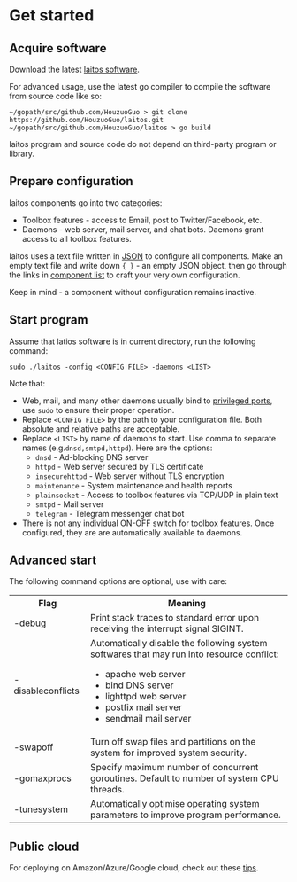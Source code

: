 # Get started

## Acquire software

Download the latest [laitos software](https://github.com/HouzuoGuo/laitos/releases).

For advanced usage, use the latest go compiler to compile the software from source code like so:

    ~/gopath/src/github.com/HouzuoGuo > git clone https://github.com/HouzuoGuo/laitos.git
    ~/gopath/src/github.com/HouzuoGuo/laitos > go build

laitos program and source code do not depend on third-party program or library.

## Prepare configuration

laitos components go into two categories:
- Toolbox features - access to Email, post to Twitter/Facebook, etc.
- Daemons - web server, mail server, and chat bots. Daemons grant access to all toolbox features.

laitos uses a text file written in [JSON](https://en.wikipedia.org/wiki/JSON) to configure all components.
Make an empty text file and write down `{ }` - an empty JSON object, then go through the links in [component list](https://github.com/HouzuoGuo/laitos/wiki/Component-list)
to craft your very own configuration.

Keep in mind - a component without configuration remains inactive.

## Start program
Assume that latios software is in current directory, run the following command:

    sudo ./laitos -config <CONFIG FILE> -daemons <LIST>

Note that:
- Web, mail, and many other daemons usually bind to [privileged ports](https://www.w3.org/Daemon/User/Installation/PrivilegedPorts.html),
  use `sudo` to ensure their proper operation.
- Replace `<CONFIG FILE>` by the path to your configuration file. Both absolute and relative paths are acceptable.
- Replace `<LIST>` by name of daemons to start. Use comma to separate names (e.g.`dnsd,smtpd,httpd`). Here are the options:
  * `dnsd` - Ad-blocking DNS server
  * `httpd` - Web server secured by TLS certificate
  * `insecurehttpd` - Web server without TLS encryption
  * `maintenance` - System maintenance and health reports
  * `plainsocket` - Access to toolbox features via TCP/UDP in plain text
  * `smtpd` - Mail server
  * `telegram` - Telegram messenger chat bot
- There is not any individual ON-OFF switch for toolbox features. Once configured, they are are automatically available to daemons.
  
## Advanced start
The following command options are optional, use with care:
<table>
<tr>
    <th>Flag</th>
    <th>Meaning</th>
</tr>
<tr>
    <td>-debug</td>
    <td>Print stack traces to standard error upon receiving the interrupt signal SIGINT.</td>
</tr>
<tr>
    <td>-disableconflicts</td>
    <td>
        Automatically disable the following system softwares that may run into resource conflict:<br>
        <ul>
            <li>apache web server</li>
            <li>bind DNS server</li>
            <li>lighttpd web server</li>
            <li>postfix mail server</li>
            <li>sendmail mail server</li>
        </ul>
    </td>
</tr>
<tr>
    <td>-swapoff</td>
    <td>Turn off swap files and partitions on the system for improved system security.</td>
</tr>
<tr>
    <td>-gomaxprocs</td>
    <td>Specify maximum number of concurrent goroutines. Default to number of system CPU threads.</td>
</tr>
<tr>
    <td>-tunesystem</td>
    <td>Automatically optimise operating system parameters to improve program performance.</td>
</tr>
</table>

## Public cloud
For deploying on Amazon/Azure/Google cloud, check out these [tips](https://github.com/HouzuoGuo/laitos/wiki/Public-cloud).
